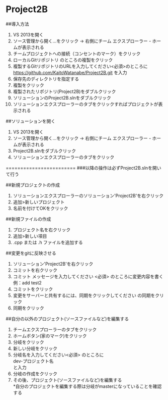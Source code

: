 Project2B
=========

##導入方法
1. VS 2013を開く
2. ソース管理から開く...をクリック → 右側にチーム エクスプローラー - ホームが表示される
3. チームプロジェクトへの接続（コンセントのマーク）をクリック
4. ローカルGitリポジトリ のところの複製をクリック
5. 複製するGitリポジトリのURLを入力してください<必須>のところに  
https://github.com/KaitoWatanabe/Project2B.git  を入力
6. 保存先のディレクトリを指定する
7. 複製をクリック
8. 複製されたリポジトリ(Project2B)をダブルクリック
9. ソリューションのProject2B.slnをダブルクリック
10. ソリューションエクスプローラーのタブをクリックすればプロジェクトが表示される

##ソリューションを開く
1. VS 2013を開く
2. ソース管理から開く...をクリック → 右側にチーム エクスプローラー - ホームが表示される
3. Project2B.slnをダブルクリック
4. ソリューションエクスプローラーのタブをクリック

========================
###以降の操作は必ずProject2B.slnを開いて行う

##新規プロジェクトの作成
1. ソリューションエクスプローラーのソリューション'Project2B'を右クリック
2. 追加>新しいプロジェクト
3. 名前を付けてOKをクリック

##新規ファイルの作成
1. プロジェクト名を右クリック
2. 追加>新しい項目
3. .cpp または .h ファイルを追加する

##変更をgitに反映させる
1. ソリューション'Project2B'を右クリック
2. コミットを右クリック
3. コミット メッセージを入力してください <必須> のところに変更内容を書く  
例：add test2
4. コミットをクリック
5. 変更をサーバーと共有するには、同期をクリックしてください の同期をクリック
6. 同期をクリック

##自分の以外のプロジェクト(ソースファイルなど)を編集する
1. チームエクスプローラーのタブをクリック
2. ホームボタン(家のマーク)をクリック
3. 分岐をクリック
4. 新しい分岐をクリック
5. 分岐名を入力してください<必須> のところに  
dev-プロジェクト名  
と入力
6. 分岐の作成をクリック
7. その後、プロジェクト(ソースファイルなど)を編集する  
*自分のプロジェクトを編集する際は分岐がmasterになっていることを確認する
